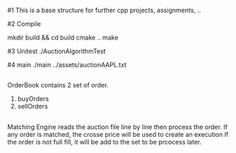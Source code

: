 #1 This is a base structure for further cpp projects, assignments, ..

#2 Compile

mkdir build && cd build
cmake ..
make

#3 Unitest
./AuctionAlgorithmTest

#4 main
./main ../assets/auctionAAPL.txt

##
OrderBook contains 2 set of order.
1. buyOrders
2. sellOrders

##
Matching Engine reads the auction file line by line then process the order.
If any order is matched, the crosse price will be used to create an execution
If the order is not full fill, it will be add to the set to be prcocess later.

